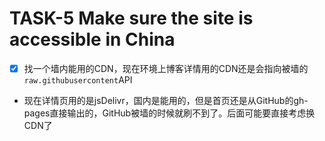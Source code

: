 # TASK-5 Make sure the site is accessible in China  

* [x] 找一个墙内能用的CDN，现在环境上博客详情用的CDN还是会指向被墙的`raw.githubusercontent`API
* 现在详情页用的是jsDelivr，国内是能用的，但是首页还是从GitHub的gh-pages直接输出的，GitHub被墙的时候就刷不到了。后面可能要直接考虑换CDN了
